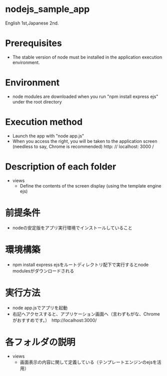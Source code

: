 # nodejs_sample_app

English 1st,Japanese 2nd.

# Prerequisites

- The stable version of node must be installed in the application execution environment.

# Environment

- node modules are downloaded when you run "npm install express ejs" under the root directory

# Execution method

- Launch the app with "node app.js"
- When you access the right, you will be taken to the application screen (needless to say, Chrome is recommended) http: // localhost: 3000 /

# Description of each folder

- views
   - Define the contents of the screen display (using the template engine ejs)

# 前提条件

- nodeの安定版をアプリ実行環境でインストールしていること

# 環境構築

- npm install express ejsをルートディレクトリ配下で実行するとnode modulesがダウンロードされる

# 実行方法

- node app.jsでアプリを起動
- 右記へアクセスすると、アプリケーション画面へ（言わずもがな、Chromeがおすすめです。）　http://localhost:3000/

# 各フォルダの説明

- views
  - 画面表示の内容に関して定義している（テンプレートエンジンのejsを活用）
